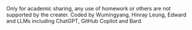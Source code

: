 Only for academic sharing, any use of homework or others are not supported by the creater.
Coded by Wumingyang, Hinray Leung, Edward and LLMs including ChatGPT, GitHub Copilot and Bard.
